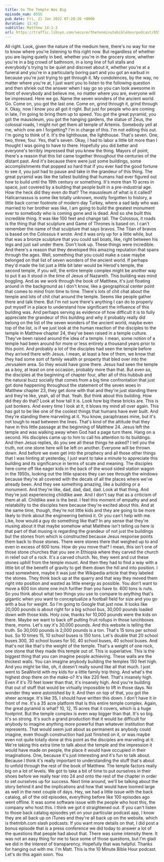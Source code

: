 ```yaml
---
title: So The Temple Was Big
episode_num: 0555
pub_date: Fri, 21 Jan 2022 07:28:26 +0000
duration: 11:42
subtitle: Matthew 14:1-2
url: https://traffic.libsyn.com/secure/thetenminutebiblehourpodcast/0555_-_So_the_Temple_Was_Big_c.mp3
---
```


 All right. Look, given the nature of the medium here, there's no way for me to know where you're listening to this right now. But regardless of whether you are laying quietly in bed, whether you're in the grocery store, whether you're in a big crowd of bathroom, in a long line of full stalls and everybody's trying to be quiet and discreet about it, whether you're at a funeral and you're in a particularly boring part and you got an earbud in because you're just trying to get through it. My condolences, by the way, no matter where you're at, I just want you to listen to the following question and then shriek out the answer when I say go so you can look awesome in front of everybody and believe me, no matter where you are, everyone will be impressed. Here we go. Name the seven wonders of the ancient world. Go. Come on, you got the last one. Come on, grind through it, grind through it. Okay, now I know you all got it right. But just for people who are coming in late, I'm going to bring them up to speed. You got the great pyramid, you got the mausoleum, you got the hanging gardens, the statue of Zeus, the colossal roads, I might not get them all temple of Artemis. Somebody yell at me, which one am I forgetting? I'm in charge of this. I'm not editing this out. I'm going to think of it. It's the lighthouse, the lighthouse. That's seven. One, two, three, four. Yes, that's seven. Okay, I had to labor a little bit more than I thought I was going to have to there. Hopefully you did better and everyone's terribly impressed that you knew the thing. Mayors of point, there's a reason that this list came together throughout the centuries of the distant past. And it's because there were just some buildings, some accomplishments that popped so hard that if you ever had the good fortune to see it, you just had to pause and take in the grandeur of this thing. The great pyramid was like the tallest building that humans had ever figured out how to build until the 19th century or something. It's more than 10 acres in space, just covered by a building that people built in a pre-industrial age. How the heck did they even do that? The mausoleum of what is it called? Halicarnassus is some like totally unknown, mostly forgotten to history, a little back corner footnote of modern day Turkey, where a sad lady who was married to her brother was like, I am going to build the greatest monument ever to somebody who is coming gone and is dead. And so she built this incredible thing. It was like 100 feet and change tall. The Colossus, it roads is the thing that that sculpture and Game of Thrones is based on. I can't remember the name of that sculpture that says bravos. The Titan of bravos is based on the Colossus it wrote. And it was only up for a little while, but that was a bronze sculpture that you could sail boats, like, right between his legs and just sail under there. Don't look up. These things were incredible. And there's a reason that they developed this amazing reputation that spans through the ages. Well, something that you could make a case maybe belonged on that list of seven wonders of the ancient world. If perhaps they'd made the list just a little bit later would be Herod's temple, the second temple, if you will, the entire temple complex might be another way to put it as it stood in the time of Jesus of Nazareth. This building was mind boggling. And as we work through the book of Matthew, it's just floating around in the background as I don't know, like a geographical center point that comes to mind from time to time. There's lots of chit chat about the temple and lots of chit chat around the temple. Seems like people gather there and talk there. But I'm not sure there's anything I can do to properly put myself in a place to understand how significant the influence of this building was. And perhaps serving as evidence of how difficult it is to fully appreciate the grandeur of this building and why it probably really did belong on the list of the seven wonders of the ancient world, maybe even top of the list, is if we just look at the human reaction of the disciples to the temple in Matthew chapter 24, they've been raised in a temple culture. They've been raised around the idea of a temple. I mean, some notion of a temple had been around for more or less entirely a thousand years prior to this point. And probably a lot of the disciples had seen the temple before they arrived there with Jesus. I mean, at least a few of them, we know that they had some sort of family wealth or property that bled over into the Jerusalem area. So they would have gone there. Jesus had seen the temple as a boy, at least on one occasion, probably more than that. But even so, the disciples at the beginning of chapter four, after all of this hubbub and the natural buzz socially that comes from a big time confrontation that just got done happening throughout the statement of the seven woes in Matthew chapter 23, they get done with that and they're just standing there and they're like, yeah, all of that. Yeah. But think about this building. How did they do that? Look at how tall it is. Look how big these bricks are. This is just bonkers. And every time I look at it, it blows my mind all over again. This has got to be like one of the coolest things that humans have ever built. And they're standing there marveling at it. You know, paraphrases mine, but it's not tough to read between the lines. That's kind of the attitude that they have in this little passage at the beginning of Matthew 24. Jesus left the temple and was walking away when God had a page turn there. Hang on a second. His disciples came up to him to call his attention to its buildings. And then Jesus replies, do you see all these things he asked? I tell you the truth, not one stone here will be left on another. Everyone will be thrown down. And before we even get into the prophecy and all those other things that I was hinting at yesterday, I just want to take a minute to appreciate this building and its significance in terms of scale and meaning. The disciples here come off like eager kids in the back of the wood sided station wagon in the 1950s, looking out the little spaces they can see through the windows because they're all covered with the decals of all the places where we've already been. And they see something amazing, like a building or a monument. And they're like, dad, dad, dad, dad. Look at that thing. And they're just experiencing childlike awe. And I don't say that as a criticism of them at all. Childlike awe is the best. I feel this moment of empathy and and relatability to the disciples here because they're excited about this. And at the same time, though, they're not little kids and they are going to be more likely to think about the engineering behind it. Or you can't help with me. Like, how would a guy do something like that? In any sense that they're musing about it that maybe somehow what Matthew isn't telling us here is that part of that musing is regarding the grandeur of not just the buildings but the stones from which is constructed because Jesus response points them back to those stones. There were stones there that weighed up to and even in excess of 600 tons. How do you move that? I mean, this isn't one of those stone churches that you see in Ethiopia where they carved the church in relief out of a rock. It's a carved church. No, they went and cut these stones uphill from the temple mount. And then they had to find a way with a little bit of the benefit of gravity to get them down the hill and into position. I read somewhere, maybe it was just the Wikipedia article that they labeled the stones. They think back up at the quarry and that way they moved them right into position and wasted as little energy as possible. You don't want to move a 600 ton stone one inch further than you have to. 600 tons is nuts. So you think about what two things you use to compare to anything that's gigantic when you want to conceptualize a football field for size and you go with a bus for weight. So I'm going to Google that just now. It looks like 20,000 pounds is about right for a big school bus, 30,000 pounds loaded down with those kids. Holy cow, thanks for 10,000 pounds were the kids on there. Maybe we want to back off putting fruit rollups in those lunchboxes there, moms. Let's say it's 30,000 pounds. And this website is telling the truth. So 30,000 pounds is 2,000 pounds is a ton. That's 15 tons per school bus. So 10 times 15, 10 school buses is 150 tons. Let's double that 20 school buses 300, 30 school buses for 50, 40 school buses, 40 school buses. And that's not like that's the weight of the temple. That's a weight of one rock, one stone that they made this temple out of. This is superlative. This is the biggest thing that you can imagine people achieving. These walls are the thickest walls. You can imagine anybody building the temples 150 feet high. And you might be like, oh, it doesn't really sound like all that much. I just went to SeaWorld with my kids for a little family trip thing. And what's the highest drop there on the make-o? It's like 220 feet. That's insanely high. Even if it's 70 feet lower than that, it's insanely high. And you're building that out of stuff that would be virtually impossible to lift in those days. No wonder they were astonished by it. And then on top of that, you got the sheer acreage. It's like 35, I should have written this down. I don't have it in front of me. It's a 35 acre platform that is this entire temple complex. Again, the great pyramid is what? 10, 12, 15 acres that it covers, which is a huge footprint. But the temple complex is even way bigger than that. It's so big. It's so strong. It's such a grand production that it would be difficult for anybody to imagine anything more powerful than whatever institution that represents. That would seem just about as permanent as anybody could imagine, even though construction had just finished on it, or was maybe even not quite totally done at this point as the disciples are marveling at it. We're taking this extra time to talk about the temple and the impression it would have made on people, the place it would have occupied in their imaginations. One, because it's just interesting and it's fun to talk about. Because I think it's really important to understanding the stuff that's about to unfold through the rest of the book of Matthew. The temple factors really big on a lot of levels. We got to take a bit of time to put ourselves in their shoes before we really tear into 24 and onto the rest of the chapter in order to set ourselves up for success. Next time around, we'll be talking about the story behind it and the implications and how that would have loomed large as well in the next couple of days. Hey, we had a little issue with the back catalog, all of the old episodes, everything before like 100 episodes ago went offline. It was some software issue with the people who host this, the company who host this. I think we got it straightened out. If you can't listen to those back catalog episodes yet on your particular podcast app, I know they are all back up on iTunes and they're all back up on the website, which is thetmbh.com slash podcasts. If you want more details on that, I did post a bonus episode that is a press conference we did today to answer a lot of the questions that people had about that. There was some intensity there. It was not an easy thing for me to face some of those questions, but I'm glad we did in the interest of transparency. Hopefully that was helpful. Thanks for hanging out with me. I'm Matt. This is the 10 Minute Bible Hour podcast. Let's do this again soon. You